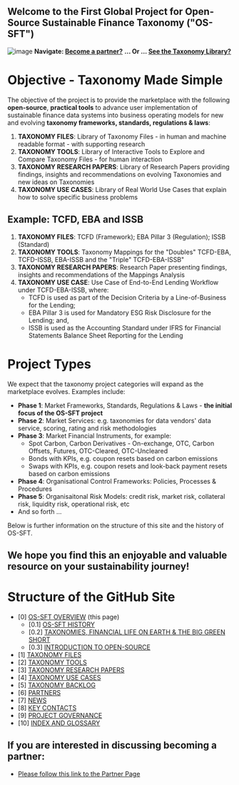 ## Welcome to the First Global Project for Open-Source Sustainable Finance Taxonomy ("OS-SFT")

![image](https://user-images.githubusercontent.com/112073913/188821900-0c411acf-fbdd-4163-adc9-3ba4e2be78df.png)
**Navigate: [Become a partner?](https://github.com/FD-SustainableFinance/l6l-PARTNERS)**
**... Or ... [See the Taxonomy Library?](https://github.com/orgs/FD-SustainableFinance/projects/2)**

# Objective - Taxonomy Made Simple
The objective of the project is to provide the marketplace with the following **open-source**, **practical tools** to advance user implementation of sustainable finance data systems into business operating models for new and evolving **taxonomy frameworks, standards, regulations & laws**:

1. **TAXONOMY FILES**: Library of Taxonomy Files - in human and machine readable format - with supporting research
2. **TAXONOMY TOOLS**: Library of Interactive Tools to Explore and Compare Taxonomy Files - for human interaction
3. **TAXONOMY RESEARCH PAPERS**: Library of Research Papers providing findings, insights and recommendations on evolving Taxonomies and new ideas on Taxonomies
4. **TAXONOMY USE CASES**: Library of Real World Use Cases that explain how to solve specific business problems

## Example: TCFD, EBA and ISSB
1. **TAXONOMY FILES**: TCFD (Framework); EBA Pillar 3 (Regulation); ISSB (Standard)
2. **TAXONOMY TOOLS**: Taxonomy Mappings for the "Doubles" TCFD-EBA, TCFD-ISSB, EBA-ISSB and the "Triple" TCFD-EBA-ISSB"
3. **TAXONOMY RESEARCH PAPERS**: Research Paper presenting findings, insights and recommendations of the Mappings Analysis
4. **TAXONOMY USE CASE**: Use Case of End-to-End Lending Workflow under TCFD-EBA-ISSB, where:
    - TCFD is used as part of the Decision Criteria by a Line-of-Business for the Lending;
    - EBA Pillar 3 is used for Mandatory ESG Risk Disclosure for the Lending; and,
    - ISSB is used as the Accounting Standard under IFRS for Financial Statements Balance Sheet Reporting for the Lending

# Project Types
We expect that the taxonomy project categories will expand as the marketplace evolves. Examples include:
- **Phase 1**: Market Frameworks, Standards, Regulations & Laws - **the initial focus of the OS-SFT project**
- **Phase 2**: Market Services: e.g. taxonomies for data vendors' data service, scoring, rating and risk methodologies
- **Phase 3**: Market Financial Instruments, for example:
  - Spot Carbon, Carbon Derivatives - On-exchange, OTC, Carbon Offsets, Futures, OTC-Cleared, OTC-Uncleared
  - Bonds with KPIs, e.g. coupon resets based on carbon emissions
  - Swaps with KPIs, e.g. coupon resets and look-back payment resets based on carbon emissions
- **Phase 4**: Organisational Control Frameworks: Policies, Processes & Procedures
- **Phase 5**: Organisaitonal Risk Models: credit risk, market risk, collateral risk, liquidity risk, operational risk, etc
- And so forth ...

Below is further information on the structure of this site and the history of OS-SFT.

We hope you find this an enjoyable and valuable resource on your sustainability journey!
--

# Structure of the GitHub Site
- [0] [OS-SFT OVERVIEW](https://github.com/FD-SustainableFinance/l0l-OS-SFT-OVERVIEW/blob/main/README.md) (this page)
  - [0.1] [OS-SFT HISTORY](https://github.com/FD-SustainableFinance/-0.1-OS-SFT-OVERVIEW-this-page-/blob/main/README.md)
  - [0.2] [TAXONOMIES, FINANCIAL LIFE ON EARTH & THE BIG GREEN SHORT](https://github.com/FD-SustainableFinance/l0.2l-TAXONOMIES-FINANCIAL-LIFE-ON-EARTH/blob/main/README.md)
  - [0.3] [INTRODUCTION TO OPEN-SOURCE](https://github.com/FD-SustainableFinance/0.3-INTRODUCTION-TO-OPEN-SOURCE/blob/main/README.md)
- [1] [TAXONOMY FILES](https://github.com/FD-SustainableFinance/01-TAXONOMY-FILES)
- [2] [TAXONOMY TOOLS](https://github.com/FD-SustainableFinance/02-TAXONOMY-TOOLS)
- [3] [TAXONOMY RESEARCH PAPERS](https://github.com/FD-SustainableFinance/03-TAXONOMY-RESEARCH-PAPERS)
- [4] [TAXONOMY USE CASES](https://github.com/FD-SustainableFinance/04-TAXONOMY-USE-CASES)
- [5] [TAXONOMY BACKLOG](https://github.com/FD-SustainableFinance/05-TAXONOMY-BACKLOG)
- [6] [PARTNERS](https://github.com/FD-SustainableFinance/06-PARTNERS)
- [7] [NEWS](https://github.com/FD-SustainableFinance/07-NEWS)
- [8] [KEY CONTACTS](https://github.com/FD-SustainableFinance/08-KEY-CONTACTS)
- [9] [PROJECT GOVERNANCE](https://github.com/FD-SustainableFinance/09-PROJECT-GOVERNANCE)
- [10] [INDEX AND GLOSSARY](https://github.com/FD-SustainableFinance/10-INDEX-AND-GLOSSARY/blob/main/README.md)


## If you are interested in discussing becoming a partner:
- [Please follow this link to the Partner Page](https://github.com/FD-SustainableFinance/06-PARTNERS)
